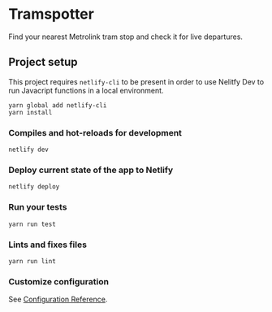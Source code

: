 # Tramspotter

Find your nearest Metrolink tram stop and check it for live departures.

## Project setup

This project requires `netlify-cli` to be present in order to use Nelitfy Dev to run Javacript functions in a local environment.

```
yarn global add netlify-cli
yarn install
```

### Compiles and hot-reloads for development

```
netlify dev
```

### Deploy current state of the app to Netlify

```
netlify deploy
```

### Run your tests

```
yarn run test
```

### Lints and fixes files

```
yarn run lint
```

### Customize configuration

See [Configuration Reference](https://cli.vuejs.org/config/).
